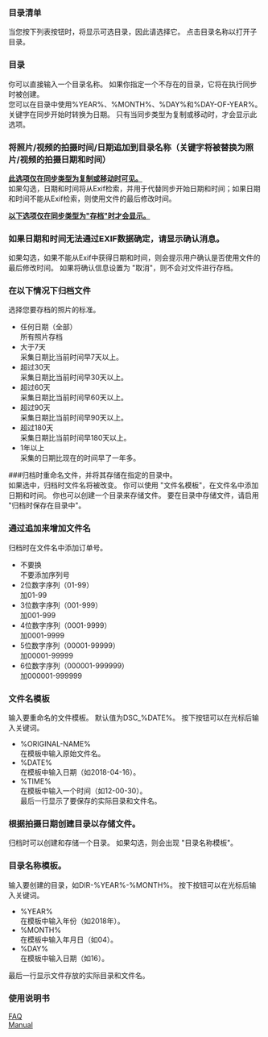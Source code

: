 ### 目录清单  
当您按下列表按钮时，将显示可选目录，因此请选择它。 点击目录名称以打开子目录。  

### 目录  
你可以直接输入一个目录名称。 如果你指定一个不存在的目录，它将在执行同步时被创建。   
您可以在目录中使用%YEAR%、%MONTH%、%DAY%和%DAY-OF-YEAR%。 关键字在同步开始时转换为日期。 只有当同步类型为复制或移动时，才会显示此选项。  

### 将照片/视频的拍摄时间/日期追加到目录名称（关键字将被替换为照片/视频的拍摄日期和时间）  
**<u>此选项仅在同步类型为复制或移动时可见。</u>**  
如果勾选，日期和时间将从Exif检索，并用于代替同步开始日期和时间；如果日期和时间不能从Exif检索，则使用文件的最后修改时间。  

**<u>以下选项仅在同步类型为"存档"时才会显示。</u>**  

### 如果日期和时间无法通过EXIF数据确定，请显示确认消息。  
如果勾选，如果不能从Exif中获得日期和时间，则会提示用户确认是否使用文件的最后修改时间。 如果将确认信息设置为 "取消"，则不会对文件进行存档。   

### 在以下情况下归档文件  
选择您要存档的照片的标准。  

- 任何日期（全部）  
所有照片存档  
- 大于7天  
采集日期比当前时间早7天以上。  
- 超过30天  
采集日期比当前时间早30天以上。  
- 超过60天  
采集日期比当前时间早60天以上。  
- 超过90天  
采集日期比当前时间早90天以上。  
- 超过180天  
采集日期比当前时间早180天以上。  
- 1年以上  
采集的日期比现在的时间早了一年多。   

###归档时重命名文件，并将其存储在指定的目录中。   
如果选中，归档时文件名将被改变。 你可以使用 "文件名模板"，在文件名中添加日期和时间。 你也可以创建一个目录来存储文件。 要在目录中存储文件，请启用 "归档时保存在目录中"。  

### 通过追加来增加文件名  
归档时在文件名中添加订单号。  

- 不要换  
不要添加序列号  
- 2位数字序列（01-99）  
加01-99  
- 3位数字序列（001-999）  
加001-999  
- 4位数字序列（0001-9999）  
加0001-9999  
- 5位数字序列（00001-99999）  
加00001-99999  
- 6位数字序列（000001-999999）  
加000001-999999   

### 文件名模板  
输入要重命名的文件模板。 默认值为DSC_%DATE%。 按下按钮可以在光标后输入关键词。  

- %ORIGINAL-NAME%  
在模板中输入原始文件名。  
- %DATE%  
在模板中输入日期（如2018-04-16）。  
- %TIME%  
在模板中输入一个时间（如12-00-30）。  
最后一行显示了要保存的实际目录和文件名。  

### 根据拍摄日期创建目录以存储文件。  
归档时可以创建和存储一个目录。 如果勾选，则会出现 "目录名称模板"。  

### 目录名称模板。  
输入要创建的目录，如DIR-%YEAR%-%MONTH%。 按下按钮可以在光标后输入关键词。  

- %YEAR%  
在模板中输入年份（如2018年）。  
- %MONTH%  
在模板中输入年月日（如04）。  
- %DAY%  
在模板中输入日期（如16）。  

最后一行显示文件存放的实际目录和文件名。  

### 使用说明书  
[FAQ](https://sentaroh.github.io/Documents/SMBSync2/SMBSync2_FAQ_EN.htm)  
[Manual](https://sentaroh.github.io/Documents/SMBSync2/SMBSync2_Desc_EN.htm)   
